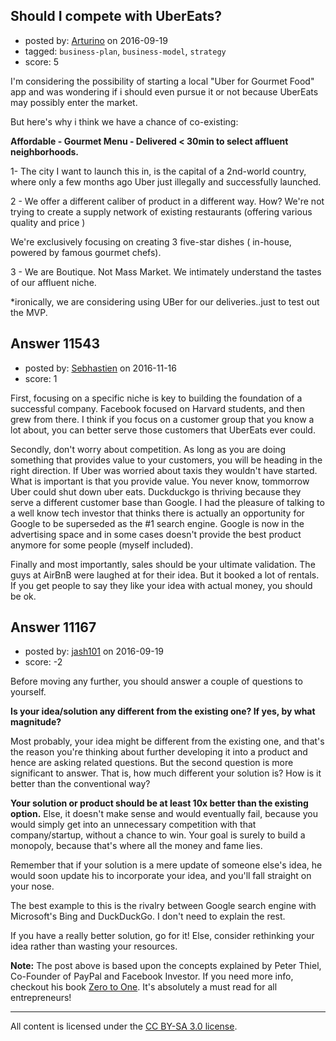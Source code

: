 ## Should I compete with UberEats?

- posted by: [Arturino](https://stackexchange.com/users/231983/arturino) on 2016-09-19
- tagged: `business-plan`, `business-model`, `strategy`
- score: 5

<p>I'm considering the possibility of starting a local "Uber for Gourmet Food" app and was wondering if i should even pursue it or not because UberEats may possibly enter the market.</p>

<p>But here's why i think we have a chance of co-existing:</p>

<p><strong>Affordable - Gourmet Menu - Delivered &lt; 30min to select affluent neighborhoods.</strong> </p>

<p>1- The city I want to launch this in, is the capital of a 2nd-world country, where only a few months ago Uber just illegally and successfully launched.</p>

<p>2 - We offer a different caliber of product in a different way. 
How? We're not trying to create a supply network of existing restaurants (offering various quality and price ) </p>

<p>We're exclusively focusing on creating 3 five-star dishes ( in-house, powered by famous gourmet chefs). </p>

<p>3 - We are Boutique. Not Mass Market. We intimately understand the tastes of our affluent niche. </p>

<p>*ironically, we are considering using UBer for our deliveries..just to test out the MVP.</p>



## Answer 11543

- posted by: [Sebhastien](https://stackexchange.com/users/6116817/sebhastien) on 2016-11-16
- score: 1

<p>First, focusing on a specific niche is key to building the foundation of a successful company. Facebook focused on Harvard students, and then grew from there. I think if you focus on a customer group that you know a lot about, you can better serve those customers that UberEats ever could.</p>

<p>Secondly, don't worry about competition. As long as you are doing something that provides value to your customers, you will be heading in the right direction. If Uber was worried about taxis they wouldn't have started. What is important is that you provide value. You never know, tommorrow Uber could shut down uber eats. Duckduckgo is thriving because they serve a different customer base than Google. I had the pleasure of talking to a well know tech investor that thinks there is actually an opportunity for Google to be superseded as the #1 search engine. Google is now in the advertising space and in some cases doesn't provide the best product anymore for some people (myself included).</p>

<p>Finally and most importantly, sales should be your ultimate validation. The guys at AirBnB were laughed at for their idea. But it booked a lot of rentals. If you get people to say they like your idea with actual money, you should be ok.</p>



## Answer 11167

- posted by: [jash101](https://stackexchange.com/users/8634352/jash101) on 2016-09-19
- score: -2

<p>Before moving any further, you should answer a couple of questions to yourself.</p>

<p><strong>Is your idea/solution any different from the existing one?
If yes, by what magnitude?</strong></p>

<p>Most probably, your idea might be different from the existing one, and that's the reason you're thinking about further developing it into a product and hence are asking related questions.
But the second question is more significant to answer. That is, how much different your solution is? How is it better than the conventional way?</p>

<p><strong>Your solution or product should be at least 10x better than the existing option.</strong> Else, it doesn't make sense and would eventually fail, because you would simply get into an unnecessary competition with that company/startup, without a chance to win. 
Your goal is surely to build a monopoly, because that's where all the money and fame lies. </p>

<p>Remember that if your solution is a mere update of someone else's idea, he would soon update his to incorporate your idea, and you'll fall straight on your nose.</p>

<p>The best example to this is the rivalry between Google search engine with Microsoft's Bing and DuckDuckGo. I don't need to explain the rest.</p>

<p>If you have a really better solution, go for it! Else, consider rethinking your idea rather than wasting your resources.</p>

<p><strong>Note:</strong> The post above is based upon the concepts explained by Peter Thiel, Co-Founder of PayPal and Facebook Investor. If you need more info, checkout his book <a href="http://amzn.to/2cBQLqj" rel="nofollow">Zero to One</a>. It's absolutely a must read for all entrepreneurs!</p>




---

All content is licensed under the [CC BY-SA 3.0 license](https://creativecommons.org/licenses/by-sa/3.0/).
